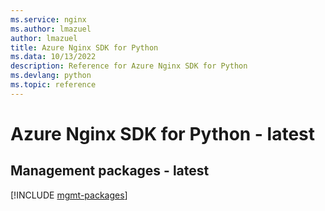 ```yaml
---
ms.service: nginx
ms.author: lmazuel
author: lmazuel
title: Azure Nginx SDK for Python
ms.data: 10/13/2022
description: Reference for Azure Nginx SDK for Python
ms.devlang: python
ms.topic: reference
---
```

# Azure Nginx SDK for Python - latest

## Management packages - latest
[!INCLUDE [mgmt-packages](nginx-mgmt-index.md)]